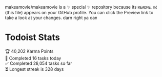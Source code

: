 makeamovie/makeamovie is a ✨ special ✨ repository because its `README.md` (this file) appears on your GitHub profile.
You can click the Preview link to take a look at your changes. darn right ya can

# Todoist Stats

<!-- TODO-IST:START -->
🏆  40,202 Karma Points           
🌸  Completed 16 tasks today           
✅  Completed 28,054 tasks so far           
⏳  Longest streak is 328 days
<!-- TODO-IST:END -->